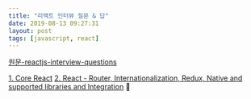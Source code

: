 ```yaml
---
title: "리액트 인터뷰 질문 & 답"
date: 2019-08-13 09:27:31
layout: post
tags: [javascript, react]
---
```


[원문-reactjs-interview-questions](https://github.com/sudheerj/reactjs-interview-questions)

[1. Core React](/2019/08/20/reactjs-interview-questions-1/)
[2. React - Router, Internationalization, Redux, Native and supported libraries and Integration](/2019/08/21/reactjs-interview-questions-2/)
